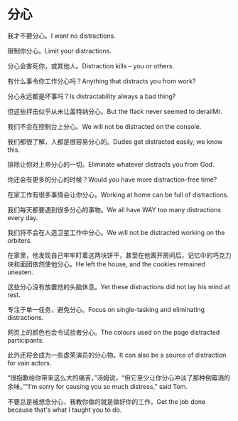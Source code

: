 # 分心

<p><span class="chinese">我才不要分心。</span><span class="english">I want no distractions.</span></p>

<p><span class="chinese">限制你分心。</span><span class="english">Limit your distractions.</span></p>

<p><span class="chinese">分心会害死你，或其他人。</span><span class="english">Distraction kills – you or others.</span></p>

<p><span class="chinese">有什么事令你工作分心吗？</span><span class="english">Anything that distracts you from work?</span></p>

<p><span class="chinese">分心永远都是坏事吗？</span><span class="english">Is distractability always a bad thing?</span></p>

<p><span class="chinese">但这些抨击似乎从未让盖特纳分心。</span><span class="english">But the flack never seemed to derailMr.</span></p>

<p><span class="chinese">我们不会在控制台上分心。</span><span class="english">We will not be distracted on the console.</span></p>

<p><span class="chinese">我们都很了解，人都是很容易分心的。</span><span class="english">Dudes get distracted easily, we know this.</span></p>

<p><span class="chinese">排除让你对上帝分心的一切。</span><span class="english">Eliminate whatever distracts you from God.</span></p>

<p><span class="chinese">你还会有更多的分心的时候？</span><span class="english">Would you have more distraction-free time?</span></p>

<p><span class="chinese">在家工作有很多事情会让你分心。</span><span class="english">Working at home can be full of distractions.</span></p>

<p><span class="chinese">我们每天都要遇到很多分心的事物。</span><span class="english">We all have WAY too many distractions every day.</span></p>

<p><span class="chinese">我们将不会在人造卫星工作中分心。</span><span class="english">We will not be distracted working on the orbiters.</span></p>

<p><span class="chinese">在家里，他发现自己牢牢盯着这两块饼干，甚至在他离开房间后，记忆中的巧克力块和面团依然使他分心。</span><span class="english">He left the house, and the cookies remained uneaten.</span></p>

<p><span class="chinese">这些分心没有放置他的头脑休息。</span><span class="english">Yet these distractions did not lay his mind at rest.</span></p>

<p><span class="chinese">专注于单一任务，避免分心。</span><span class="english">Focus on single-tasking and eliminating distractions.</span></p>

<p><span class="chinese">网页上的颜色也会令试验者分心。</span><span class="english">The colours used on the page distracted participants.</span></p>

<p><span class="chinese">此外还将会成为一些虚荣演员的分心物。</span><span class="english">It can also be a source of distraction for vain actors.</span></p>

<p><span class="chinese">“很抱歉给你带来这么大的痛苦，”汤姆说，“但它至少让你分心冲淡了那种倒霉酒的余味。”</span><span class="english">“I’m sorry for causing you so much distress,” said Tom.</span></p>

<p><span class="chinese">不要总是被想念分心，我教你做的就是做好你的工作。</span><span class="english">Get the job done because that's what I taught you to do.</span></p>

